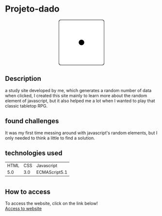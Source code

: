 # Projeto-dado

<p align="center">
 <img width="150" src="src/imagens/1.gif">
</p>

## Description

 a study site developed by me, which generates a random number of data when clicked, I created this site mainly to learn more about the random element of javascript, but it also helped me a lot when I wanted to play that classic tabletop RPG.

## found challenges

 It was my first time messing around with javascript's random elements, but I only needed to think a little to find a solution.

## technologies used

<table>
  <tr>
    <td>HTML</td>
    <td>CSS</td>
    <td>Javascript</td>
  </tr>
  <tr>
    <td>5.0</td>
    <td>3.0</td>
    <td>ECMAScript5.1</td>
  </tr>
</table>

#

## How to access

To access the website, click on the link below! <br>
<a href="https://filipi-pinheiro.github.io/Projeto-dado/" target="_black">Access to website</a>
